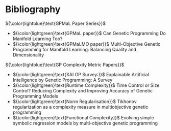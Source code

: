# Bibliography

${\color{lightblue}\text{GPMaL Paper Series}}$
- ${\color{lightgreen}\text{GPMaL paper}}$ Can Genetic Programming Do Manifold Learning Too? 
- ${\color{lightgreen}\text{GPMaLMO paper}}$ Multi-Objective Genetic Programming for Manifold Learning: Balancing Quality and Dimensionality

${\color{lightblue}\text{GP Complexity Metric Papers}}$
- ${\color{lightgreen}\text{XAI GP Survey:}}$ Explainable Artificial Intelligence by Genetic Programming: A Survey
- ${\color{lightgreen}\text{Runtime Complexity}}$ Time Control or Size Control? Reducing Complexity and Improving Accuracy of Genetic Programming Models
- ${\color{lightgreen}\text{Norm Regularisation}}$ Tikhonov regularization as a complexity measure in multiobjective genetic programming
- ${\color{lightgreen}\text{Functional Complexity}}$ Evolving simple symbolic regression models by multi-objective genetic programming
